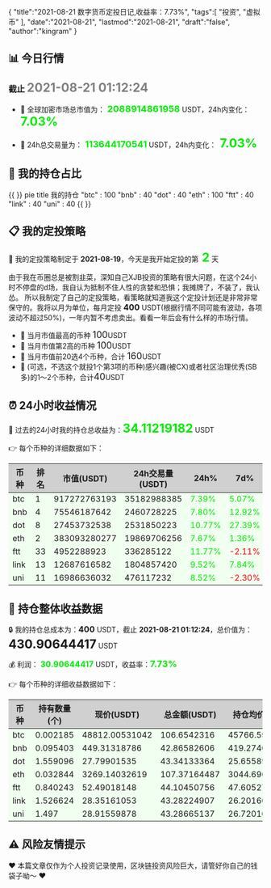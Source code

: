 {
  "title":"2021-08-21 数字货币定投日记,收益率：7.73%",
  "tags":[
    "投资",
    "虚拟币"
  ],
  "date":"2021-08-21",
  "lastmod":"2021-08-21",
  "draft":"false",
  "author":"kingram"
}

##  📊 今日行情
### 截止 <font color=grey size=5 >**2021-08-21 01:12:24**</font>
- 🍖 全球加密市场总市值为：<font color=#00EC00 size=4 > **2088914861958**</font> USDT，24h内变化：<font color=#00EC00 size=5 > **7.03%**</font>

- 🍤 24h总交易量为：<font color=#00EC00 size=4 > **113644170541**</font> USDT，24h内变化：<font color=#00EC00 size=5 > **7.03%**</font>

## 🎨 我的持仓占比
{{ <mermaid> }}
pie title 我的持仓
"btc" : 100
"bnb" : 40
"dot" : 40
"eth" : 100
"ftt" : 40
"link" : 40
"uni" : 40
{{ </mermaid> }}

## 📋 我的定投策略
📎 我的定投策略制定于 **2021-08-19**，今天是我开始定投的第<font color=#00EC00 size=5 > **2**</font> 天

<div>由于我在币圈总是被割韭菜，深知自己XJB投资的策略有很大问题，在这个24小时不停盘的d场，我自认为抵制不住人性的贪婪和恐惧；我摊牌了，不装了，我认怂。
所以我制定了自己的定投策略，看策略就知道我这个定投计划还是非常非常保守的。我将以月为单位，每月定投 <font size=3 ><strong> 400 </strong></font> USDT(根据行情不同可能有波动，各项波动不超过50%)，一年内暂不考虑卖出。看看一年后会有什么样的市场行情。</div>

- 🥇 当月市值最高的币种 <font size=4 >100</font>USDT
- 🥈 当月市值第2高的币种 <font size=4 >100</font>USDT
- 🥉 当月市值前20选4个币种，合计 <font size=4 >160</font>USDT
- 🏅 (可选，不选这个就投1个第3项的币种)感兴趣(被CX)或者社区治理优秀(SB多)的1～2个币种，合计<font size=4 >40</font>USDT

## ⏰ 24小时收益情况
📌 过去的24小时我的持仓总收益为：<font color=#00EC00 size=5 >**34.11219182**</font> USDT

👉 每个币种的详细数据如下：
<table>
    <thead><tr bgcolor="#d0d0d0" ><th>币种</th><th>排名</th><th>市值(USDT)</th><th>24h交易量(USDT)</th><th>24h%</th><th>7d%</th><th>24h收益</th></tr></thead>
    <tbody>
    <tr>
        <td bgcolor=#F0FFF0>btc</td>
        <td bgcolor=#F0FFF0>1</td>
        <td bgcolor=#F0FFF0>917272763193</td>
        <td bgcolor=#F0FFF0>35182988385</td>
        <td bgcolor=#F0FFF0><font color=#00EC00>7.39%</font></td>
        <td bgcolor=#F0FFF0><font color=#00EC00>5.07%</font></td>
        <td bgcolor=#F0FFF0><font color=#00EC00 size=3 ><strong>7.33942025</strong></font></td>
    </tr>
    <tr>
        <td bgcolor=#F0FFF0>bnb</td>
        <td bgcolor=#F0FFF0>4</td>
        <td bgcolor=#F0FFF0>75546187642</td>
        <td bgcolor=#F0FFF0>2460728225</td>
        <td bgcolor=#F0FFF0><font color=#00EC00>7.80%</font></td>
        <td bgcolor=#F0FFF0><font color=#00EC00>12.92%</font></td>
        <td bgcolor=#F0FFF0><font color=#00EC00 size=3 ><strong>3.10181433</strong></font></td>
    </tr>
    <tr>
        <td bgcolor=#F0FFF0>dot</td>
        <td bgcolor=#F0FFF0>8</td>
        <td bgcolor=#F0FFF0>27453732538</td>
        <td bgcolor=#F0FFF0>2531850223</td>
        <td bgcolor=#F0FFF0><font color=#00EC00>10.77%</font></td>
        <td bgcolor=#F0FFF0><font color=#00EC00>27.39%</font></td>
        <td bgcolor=#F0FFF0><font color=#00EC00 size=3 ><strong>4.21505807</strong></font></td>
    </tr>
    <tr>
        <td bgcolor=#F0FFF0>eth</td>
        <td bgcolor=#F0FFF0>2</td>
        <td bgcolor=#F0FFF0>383093280277</td>
        <td bgcolor=#F0FFF0>19869706256</td>
        <td bgcolor=#F0FFF0><font color=#00EC00>7.67%</font></td>
        <td bgcolor=#F0FFF0><font color=#00EC00>1.36%</font></td>
        <td bgcolor=#F0FFF0><font color=#00EC00 size=3 ><strong>7.64862458</strong></font></td>
    </tr>
    <tr>
        <td bgcolor=#F0FFF0>ftt</td>
        <td bgcolor=#F0FFF0>33</td>
        <td bgcolor=#F0FFF0>4952288923</td>
        <td bgcolor=#F0FFF0>336285122</td>
        <td bgcolor=#F0FFF0><font color=#00EC00>11.77%</font></td>
        <td bgcolor=#F0FFF0><font color=#FF0000>-2.11%</font></td>
        <td bgcolor=#F0FFF0><font color=#00EC00 size=3 ><strong>4.64427654</strong></font></td>
    </tr>
    <tr>
        <td bgcolor=#F0FFF0>link</td>
        <td bgcolor=#F0FFF0>13</td>
        <td bgcolor=#F0FFF0>12687616582</td>
        <td bgcolor=#F0FFF0>1804857420</td>
        <td bgcolor=#F0FFF0><font color=#00EC00>9.52%</font></td>
        <td bgcolor=#F0FFF0><font color=#00EC00>7.84%</font></td>
        <td bgcolor=#F0FFF0><font color=#00EC00 size=3 ><strong>3.76347235</strong></font></td>
    </tr>
    <tr>
        <td bgcolor=#F0FFF0>uni</td>
        <td bgcolor=#F0FFF0>11</td>
        <td bgcolor=#F0FFF0>16986636032</td>
        <td bgcolor=#F0FFF0>476117232</td>
        <td bgcolor=#F0FFF0><font color=#00EC00>8.52%</font></td>
        <td bgcolor=#F0FFF0><font color=#FF0000>-2.30%</font></td>
        <td bgcolor=#F0FFF0><font color=#00EC00 size=3 ><strong>3.3995257</strong></font></td>
    </tr>
    </tbody>
</table>

## 🎯 持仓整体收益数据

🔒 我的持仓总成本为：<font size=3 >**400**</font> USDT，截止 **2021-08-21 01:12:24**，总价值为：<font  size=5 >**430.90644417**</font> USDT

💰 利润： <font color=#00EC00 size=3 >**30.90644417**</font> USDT，收益率：<font color=#00EC00 size=4 >**7.73%**</font>

👉 每个币种的详细收益数据如下：

<table>
    <thead><tr bgcolor="#d0d0d0" ><th>币种</th><th>持有数量(个)</th><th>现价(USDT)</th><th>总金额(USDT)</th><th>持仓均价(USDT)</th><th>成本(USDT)</th><th>利润(USDT)</th><th>收益率</th></tr></thead>
    <tbody>
    <tr>
        <td bgcolor=#F0FFF0>btc</td>
        <td bgcolor=#F0FFF0>0.002185</td>
        <td bgcolor=#F0FFF0>48812.00531042</td>
        <td bgcolor=#F0FFF0>106.6542316</td>
        <td bgcolor=#F0FFF0>45766.59038902</td>
        <td bgcolor=#F0FFF0>100</td>
        <td bgcolor=#F0FFF0>6.6542316</td>
        <td bgcolor=#F0FFF0><font color=#00EC00 size=3 ><strong>6.65%</strong></font></td>
    </tr>
    <tr>
        <td bgcolor=#F0FFF0>bnb</td>
        <td bgcolor=#F0FFF0>0.095403</td>
        <td bgcolor=#F0FFF0>449.31318786</td>
        <td bgcolor=#F0FFF0>42.86582606</td>
        <td bgcolor=#F0FFF0>419.27402702</td>
        <td bgcolor=#F0FFF0>40</td>
        <td bgcolor=#F0FFF0>2.86582606</td>
        <td bgcolor=#F0FFF0><font color=#00EC00 size=3 ><strong>7.16%</strong></font></td>
    </tr>
    <tr>
        <td bgcolor=#F0FFF0>dot</td>
        <td bgcolor=#F0FFF0>1.559096</td>
        <td bgcolor=#F0FFF0>27.79901535</td>
        <td bgcolor=#F0FFF0>43.34133364</td>
        <td bgcolor=#F0FFF0>25.6558929</td>
        <td bgcolor=#F0FFF0>40</td>
        <td bgcolor=#F0FFF0>3.34133364</td>
        <td bgcolor=#F0FFF0><font color=#00EC00 size=3 ><strong>8.35%</strong></font></td>
    </tr>
    <tr>
        <td bgcolor=#F0FFF0>eth</td>
        <td bgcolor=#F0FFF0>0.032844</td>
        <td bgcolor=#F0FFF0>3269.14032619</td>
        <td bgcolor=#F0FFF0>107.37164487</td>
        <td bgcolor=#F0FFF0>3044.69613933</td>
        <td bgcolor=#F0FFF0>100</td>
        <td bgcolor=#F0FFF0>7.37164487</td>
        <td bgcolor=#F0FFF0><font color=#00EC00 size=3 ><strong>7.37%</strong></font></td>
    </tr>
    <tr>
        <td bgcolor=#F0FFF0>ftt</td>
        <td bgcolor=#F0FFF0>0.840243</td>
        <td bgcolor=#F0FFF0>52.49018148</td>
        <td bgcolor=#F0FFF0>44.10450756</td>
        <td bgcolor=#F0FFF0>47.60527609</td>
        <td bgcolor=#F0FFF0>40</td>
        <td bgcolor=#F0FFF0>4.10450756</td>
        <td bgcolor=#F0FFF0><font color=#00EC00 size=3 ><strong>10.26%</strong></font></td>
    </tr>
    <tr>
        <td bgcolor=#F0FFF0>link</td>
        <td bgcolor=#F0FFF0>1.526624</td>
        <td bgcolor=#F0FFF0>28.35161053</td>
        <td bgcolor=#F0FFF0>43.28224907</td>
        <td bgcolor=#F0FFF0>26.20160563</td>
        <td bgcolor=#F0FFF0>40</td>
        <td bgcolor=#F0FFF0>3.28224907</td>
        <td bgcolor=#F0FFF0><font color=#00EC00 size=3 ><strong>8.21%</strong></font></td>
    </tr>
    <tr>
        <td bgcolor=#F0FFF0>uni</td>
        <td bgcolor=#F0FFF0>1.497</td>
        <td bgcolor=#F0FFF0>28.91559878</td>
        <td bgcolor=#F0FFF0>43.28665137</td>
        <td bgcolor=#F0FFF0>26.72010688</td>
        <td bgcolor=#F0FFF0>40</td>
        <td bgcolor=#F0FFF0>3.28665137</td>
        <td bgcolor=#F0FFF0><font color=#00EC00 size=3 ><strong>8.22%</strong></font></td>
    </tr>
    </tbody>
</table>

## ⚠️ 风险友情提示
❤️ 本篇文章仅作为个人投资记录使用，区块链投资风险巨大，请管好你自己的钱袋子呦～ ❤️